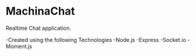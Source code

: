 # MachinaChat
Realtime Chat application.

-Created using the following Technologies
  -Node.js 
  -Express 
  -Socket.io 
  -Moment.js

